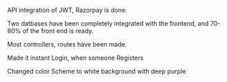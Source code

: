 API integration of JWT, Razorpay is done.

Two datbases have been completely integrated with the frontend, and 70-80% of the front end is ready.

Most controllers, routes have been made.

Made it instant Login, when someone Registers

Changed color Scheme to white background with deep purple
